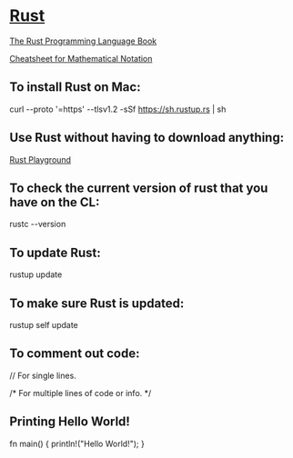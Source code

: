 # [Rust](https://www.rust-lang.org)

[The Rust Programming Language Book](https://doc.rust-lang.org/book/)

[Cheatsheet for Mathematical Notation](https://rustrepo.com/repo/eduardonunesp-math-as-rust-rust-learning-resources) 


## To install Rust on Mac:

curl --proto '=https' --tlsv1.2 -sSf https://sh.rustup.rs | sh

## Use Rust without having to download anything:

[Rust Playground](https://play.rust-lang.org/?utm_source=thenewstack&utm_medium=website&utm_campaign=platform)

## To check the current version of rust that you have on the CL:

rustc --version


## To update Rust:

rustup update

## To make sure Rust is updated:

rustup self update

## To comment out code:

// For single lines.

/* For multiple lines 
of code or info. */


## Printing Hello World!

fn main() {
    println!("Hello World!");
}
